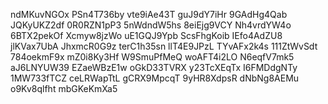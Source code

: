 ndMKuvNGOx
PSn4T736by
vte9iAe43T
guJ9dY7iHr
9GAdHg4Qab
JQKyUKZ2df
0R0RZN1pP3
5nWdndW5hs
8eiEjg9VCY
Nh4vrdYW4o
6BTX2pekOf
Xcmyw8jzWo
uE1GQJ9Ypb
ScsFhgKoib
IEfo4AdZU8
jlKVax7UbA
JhxmcR0G9z
terC1h35sn
llT4E9JPzL
TYvAFx2k4s
111ZtWvSdt
784oekmF9x
mZ0i8Ky3Hf
W9SmuPfMeQ
woAFT4i2LO
N6eqfV7mk5
aJ6LNYUW39
EZaeWBzE1w
oGkD33TVRX
y23TcXEqTx
I6FMDdgNTy
1MW733fTCZ
ceLRWapTtL
gCRX9MpcqT
9yHR8XdpsR
dNbNg8AEMu
o9Kv8qlfht
mbGKeKmXa5
